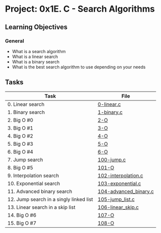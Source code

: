 # Project: 0x1E. C - Search Algorithms

<h2>Learning Objectives</h2>

<h3>General</h3>

<ul>
<li>What is a search algorithm</li>
<li>What is a linear search</li>
<li>What is a binary search</li>
<li>What is the best search algorithm to use depending on your needs</li>
</ul>

<h2>Tasks</h2>

| Task | File |
| ---- | ---- |
| 0. Linear search | [0-linear.c](./0-linear.c) |
| 1. Binary search | [1-binary.c](./1-binary.c) |
| 2. Big O #0 | [2-O](./2-O) |
| 3. Big O #1 | [3-O](./3-O) |
| 4. Big O #2 | [4-O](./4-O) |
| 5. Big O #3 | [5-O](./5-O) |
| 6. Big O #4 | [6-O](./6-O) |
| 7. Jump search | [100-jump.c](./100-jump.c) |
| 8. Big O #5 | [101-O](./101-O) |
| 9. Interpolation search | [102-interpolation.c](./102-interpolation.c) |
| 10. Exponential search | [103-exponential.c](./103-exponential.c) |
| 11. Advanced binary search | [104-advanced_binary.c](./104-advanced_binary.c) |
| 12. Jump search in a singly linked list | [105-jump_list.c](./105-jump_list.c) |
| 13. Linear search in a skip list | [106-linear_skip.c](./106-linear_skip.c) |
| 14. Big O #6 | [107-O](./107-O) |
| 15. Big O #7 | [108-O](./108-O) |
